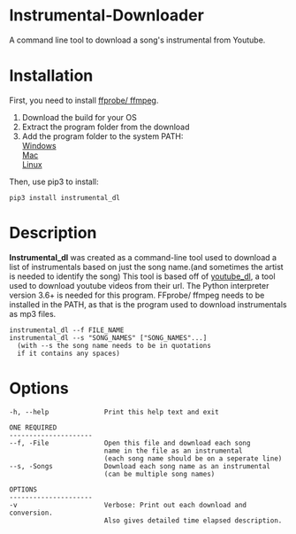 # Instrumental-Downloader
A command line tool to download a song's instrumental from Youtube.


# Installation

First, you need to install [ffprobe/ ffmpeg](https://ffmpeg.org/download.html).  
  1) Download the build for your OS  
  2) Extract the program folder from the download  
  3) Add the program folder to the system PATH:  
       [Windows](https://helpdeskgeek.com/windows-10/add-windows-path-environment-variable/)  
       [Mac](https://medium.com/@imstudio/path-macos-best-practice-for-path-environment-variables-on-mac-os-35ec4076a486)  
       [Linux](https://unix.stackexchange.com/questions/26047/how-to-correctly-add-a-path-to-path)  
<p>Then, use pip3 to install:<p>

    pip3 install instrumental_dl

# Description

**Instrumental_dl** was created as a command-line tool used to download a list of instrumentals based on just the song name.(and sometimes the artist is needed to identify the song) This tool is based off of [youtube_dl](https://github.com/ytdl-org/youtube-dl), a tool used to download youtube videos from their url. The Python interpreter version 3.6+ is needed for this program. FFprobe/ ffmpeg needs to be installed in the PATH, as that is the program used to download instrumentals as mp3 files. 

    instrumental_dl --f FILE_NAME
    instrumental_dl --s "SONG_NAMES" ["SONG_NAMES"...]
      (with --s the song name needs to be in quotations
      if it contains any spaces)

# Options
    -h, --help              Print this help text and exit
    
    ONE REQUIRED
    ---------------------
    --f, -File              Open this file and download each song
                            name in the file as an instrumental
                            (each song name should be on a seperate line)
    --s, -Songs             Download each song name as an instrumental
                            (can be multiple song names)
    
    OPTIONS
    ---------------------
    -v                      Verbose: Print out each download and conversion.
                            Also gives detailed time elapsed description.
